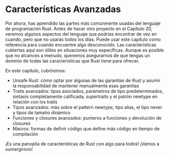 # Características Avanzadas

Por ahora, has aprendido las partes más comúnmente usadas del lenguaje de
programación Rust. Antes de hacer otro proyecto en el Capítulo 20, veremos
algunos aspectos del lenguaje que podrías encontrar de vez en cuando, pero
que no usarás todos los días. Puede usar este capítulo como referencia para
cuando encuentre algo desconocido. Las características cubiertas aquí son
útiles en situaciones muy específicas. Aunque es posible que no alcances
a menudo, queremos asegurarnos de que tengas un dominio de todas las
características que Rust tiene para ofrecer.

En este capítulo, cubriremos:

* Unsafe Rust: cómo optar por algunas de las garantías de Rust y asumir la
  responsabilidad de mantener manualmente esas garantías
* Traits avanzados: tipos asociados, parámetros de tipo predeterminados,
  sintaxis completamente calificada, supertraits y el patrón newtype en
  relación con los tratis
* Tipos avanzados: más sobre el pattern newtype, tipo alias, el tipo never y
  tipos de tamaño dinámico
* Funciones y closures avanzados: punteros a funciones y devolución de
  closures
* Macros: formas de definir código que define más código en tiempo de
  compilación

¡Es una panoplia de características de Rust con algo para todos! ¡Vamos a
sumergirnos!

